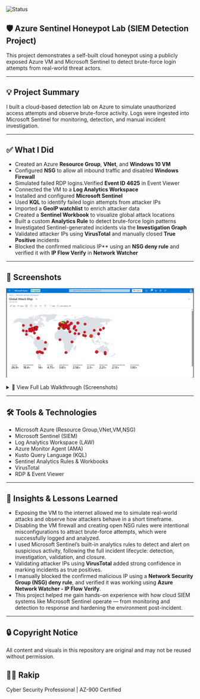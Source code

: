 
![Status](https://img.shields.io/badge/status-complete-brightgreen)


## 🛡️ Azure Sentinel Honeypot Lab (SIEM Detection Project)

This project demonstrates a self-built cloud honeypot using a publicly exposed Azure VM and Microsoft Sentinel to detect brute-force login attempts from real-world threat actors.

---

## 💡 Project Summary

I built a cloud-based detection lab on Azure to simulate unauthorized access attempts and observe brute-force activity. Logs were ingested into Microsoft Sentinel for monitoring, detection, and manual incident investigation.

---

## ✅ What I Did

- Created an Azure **Resource Group**, **VNet**, and **Windows 10 VM**
- Configured **NSG** to allow all inbound traffic and disabled **Windows Firewall**
- Simulated failed RDP logins.Verified **Event ID 4625** in Event Viewer
- Connected the VM to a **Log Analytics Workspace**
- Installed and configured **Microsoft Sentinel**
- Used **KQL** to identify failed login attempts from attacker IPs
- Imported a **GeoIP watchlist** to enrich attacker data
- Created a **Sentinel Workbook** to visualize global attack locations
- Built a custom **Analytics Rule** to detect brute-force login patterns
- Investigated Sentinel-generated incidents via the **Investigation Graph**
- Validated attacker IPs using **VirusTotal** and manually closed **True Positive** incidents
- Blocked the confirmed malicious IP** using an **NSG deny rule** and verified it with **IP Flow Verify** in **Network Watcher**

---

## 📸 Screenshots 

![Geo Map](images/geo-map.png)

<details>
<summary>🔎 View Full Lab Walkthrough (Screenshots)</summary>
   
 0. VM Firewall Disabled (Inside the VM)
   ![Firewall Off](images/VM-FirewallsOff.png)
   
 1. NSG Rule - Exposing VM to Inbound Traffic
    ![NSG Rule](images/NSG-Rule.png)
    
 2. KQL Query to Detect Failed Logins + GeoIP Lookup
    ![KQL Query + GeoIP](images/Logs-KQL-geo-search.png)

 3. Global Attack Map - Brute Force Sources
   ![Geo Map](images/geo-map.png)

 4.Logic App Automation Flow (Incident Trigger → Email)
    ![Logic App Designer](images/EmailOnBruteForceIncident(LogicApp).png)

 5.Incident Email Alert (From Logic App)
   ![Email Alert](images/incident-email-alert.png)

 6.Sentinel Generating Multiple Brute Force Incidents
   ![Incidents List](images/incidents.png)

 7.Sentinel Incident Graph - Attack Entity Mapping
    ![Investigation Graph](images/investigation_graph.png)

 8. Attacker Entity Investigation (IP Profile in Sentinel)
    ![Entity Details](images/investigation.png)

 9. Verifying Attacker IP via VirusTotal
   ![VirusTotal Scan](images/virus_total.png)

 10. Confirmed True Positive + Closed Incident
   ![Closed Incident](images/incident_closed.png)

 11. Manual NSG Rule to Block Malicious IP  
   ![NSG Deny Rule](images/NSG-DenyMaliciousIP.png)

 12. IP Flow Verification – Deny Rule Working  
   ![Flow Verify Denied](images/VerifyMaliciousIP-Denied.png)

   
</details>

---

## 🛠️ Tools & Technologies

- Microsoft Azure (Resource Group,VNet,VM,NSG)
- Microsoft Sentinel (SIEM)
- Log Analytics Workspace (LAW)
- Azure Monitor Agent (AMA)
- Kusto Query Language (KQL)
- Sentinel Analytics Rules & Workbooks
- VirusTotal
- RDP & Event Viewer

---

## 🧠 Insights & Lessons Learned

- Exposing the VM to the internet allowed me to simulate real-world attacks and observe how attackers behave in a short timeframe.
- Disabling the VM firewall and creating open NSG rules were intentional misconfigurations to attract brute-force attempts, which were successfully logged and analyzed.
- I used Microsoft Sentinel’s built-in analytics rules to detect and alert on suspicious activity, following the full incident lifecycle: detection, investigation, validation, and closure.
- Validating attacker IPs using **VirusTotal** added strong confidence in marking incidents as true positives.
- I manually blocked the confirmed malicious IP using a **Network Security Group (NSG) deny rule**, and verified it was working using **Azure Network Watcher - IP Flow Verify**.
- This project helped me gain hands-on experience with how cloud SIEM systems like Microsoft Sentinel operate — from monitoring and detection to response and hardening the environment post-incident.

---

## 🔒 Copyright Notice

All content and visuals in this repository are original and may not be reused without permission.



## 🙋‍♂️ Rakip
 
Cyber Security Professional | AZ-900 Certified   
  
<!--📫 [LinkedIn] | [GitHub] -->
